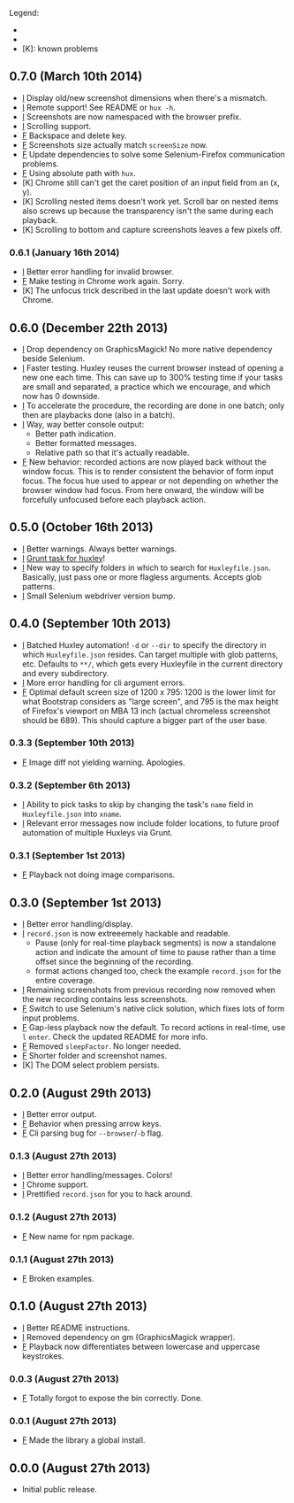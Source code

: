 Legend:
  - [I]: improvement
  - [F]: fix
  - [K]: known problems

## 0.7.0 (March 10th 2014)
- [I] Display old/new screenshot dimensions when there's a mismatch.
- [I] Remote support! See README or `hux -h`.
- [I] Screenshots are now namespaced with the browser prefix.
- [I] Scrolling support.
- [F] Backspace and delete key.
- [F] Screenshots size actually match `screenSize` now.
- [F] Update dependencies to solve some Selenium-Firefox communication problems.
- [F] Using absolute path with `hux`.
- [K] Chrome still can't get the caret position of an input field from an (x, y).
- [K] Scrolling nested items doesn't work yet. Scroll bar on nested items also screws up because the transparency isn't the same during each playback.
- [K] Scrolling to bottom and capture screenshots leaves a few pixels off.

### 0.6.1 (January 16th 2014)
- [I] Better error handling for invalid browser.
- [F] Make testing in Chrome work again. Sorry.
- [K] The unfocus trick described in the last update doesn't work with Chrome.

## 0.6.0 (December 22th 2013)
- [I] Drop dependency on GraphicsMagick! No more native dependency beside Selenium.
- [I] Faster testing. Huxley reuses the current browser instead of opening a new one each time. This can save up to 300% testing time if your tasks are small and separated, a practice which we encourage, and which now has 0 downside.
- [I] To accelerate the procedure, the recording are done in one batch; only then are playbacks done (also in a batch).
- [I] Way, way better console output:
    - Better path indication.
    - Better formatted messages.
    - Relative path so that it's actually readable.
- [F] New behavior: recorded actions are now played back without the window focus. This is to render consistent the behavior of form input focus. The focus hue used to appear or not depending on whether the browser window had focus. From here onward, the window will be forcefully unfocused before each playback action.

## 0.5.0 (October 16th 2013)
- [I] Better warnings. Always better warnings.
- [I] [Grunt task for huxley](https://github.com/chenglou/grunt-huxley)!
- [I] New way to specify folders in which to search for `Huxleyfile.json`. Basically, just pass one or more flagless arguments. Accepts glob patterns.
- [I] Small Selenium webdriver version bump.

## 0.4.0 (September 10th 2013)
- [I] Batched Huxley automation! `-d` or `--dir` to specify the directory in which `Huxleyfile.json` resides. Can target multiple with glob patterns, etc. Defaults to `**/`, which gets every Huxleyfile in the current directory and every subdirectory.
- [I] More error handling for cli argument errors.
- [F] Optimal default screen size of 1200 x 795: 1200 is the lower limit for what Bootstrap considers as "large screen", and 795 is the max height of Firefox's viewport on MBA 13 inch (actual chromeless screenshot should be 689). This should capture a bigger part of the user base.

### 0.3.3 (September 10th 2013)
- [F] Image diff not yielding warning. Apologies.

### 0.3.2 (September 6th 2013)
- [I] Ability to pick tasks to skip by changing the task's `name` field in `Huxleyfile.json` into `xname`.
- [I] Relevant error messages now include folder locations, to future proof automation of multiple Huxleys via Grunt.

### 0.3.1 (September 1st 2013)
- [F] Playback not doing image comparisons.

## 0.3.0 (September 1st 2013)
- [I] Better error handling/display.
- [I] `record.json` is now extreeemely hackable and readable.
    - Pause (only for real-time playback segments) is now a standalone action and indicate the amount of time to pause rather than a time offset since the beginning of the recording.
    - format actions changed too, check the example `record.json` for the entire coverage.
- [I] Remaining screenshots from previous recording now removed when the new recording contains less screenshots.
- [F] Switch to use Selenium's native click solution, which fixes lots of form input problems.
- [F] Gap-less playback now the default. To record actions in real-time, use `l` `enter`. Check the updated README for more info.
- [F] Removed `sleepFactor`. No longer needed.
- [F] Shorter folder and screenshot names.
- [K] The DOM select problem persists.

## 0.2.0 (August 29th 2013)
- [I] Better error output.
- [F] Behavior when pressing arrow keys.
- [F] Cli parsing bug  for `--browser`/`-b` flag.

### 0.1.3 (August 27th 2013)
- [I] Better error handling/messages. Colors!
- [I] Chrome support.
- [I] Prettified `record.json` for you to hack around.

### 0.1.2 (August 27th 2013)
- [F] New name for npm package.

### 0.1.1 (August 27th 2013)
- [F] Broken examples.

## 0.1.0 (August 27th 2013)
- [I] Better README instructions.
- [I] Removed dependency on gm (GraphicsMagick wrapper).
- [F] Playback now differentiates between lowercase and uppercase keystrokes.

### 0.0.3 (August 27th 2013)
- [F] Totally forgot to expose the bin correctly. Done.

### 0.0.1 (August 27th 2013)
- [F] Made the library a global install.

## 0.0.0 (August 27th 2013)
- Initial public release.
